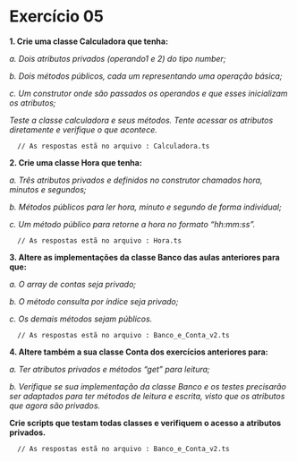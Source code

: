 # Exercício 05

**1. Crie uma classe Calculadora que tenha:**

*a. Dois atributos privados (operando1 e 2) do tipo number;*

*b. Dois métodos públicos, cada um representando uma operação básica;*

*c. Um construtor onde são passados os operandos e que esses inicializam os
atributos;*

*Teste a classe calculadora e seus métodos. Tente acessar os atributos diretamente e verifique o que acontece.*

```
  // As respostas estã no arquivo : Calculadora.ts
```

**2. Crie uma classe Hora que tenha:**

*a. Três atributos privados e definidos no construtor chamados hora, minutos e segundos;*

*b. Métodos públicos para ler hora, minuto e segundo de forma individual;*

*c. Um método público para retorne a hora no formato “hh:mm:ss”.*

```
  // As respostas estã no arquivo : Hora.ts
```

**3. Altere as implementações da classe Banco das aulas anteriores para que:**

*a. O array de contas seja privado;*

*b. O método consulta por índice seja privado;*

*c. Os demais métodos sejam públicos.*

```
  // As respostas estã no arquivo : Banco_e_Conta_v2.ts
```

**4. Altere também a sua classe Conta dos exercícios anteriores para:**

*a. Ter atributos privados e métodos “get” para leitura;*

*b. Verifique se sua implementação da classe Banco e os testes precisarão ser adaptados para ter métodos de leitura e escrita,
visto que os atributos que agora são privados.*

**Crie scripts que testam todas classes e verifiquem o acesso a atributos privados.**

```
  // As respostas estã no arquivo : Banco_e_Conta_v2.ts
```
